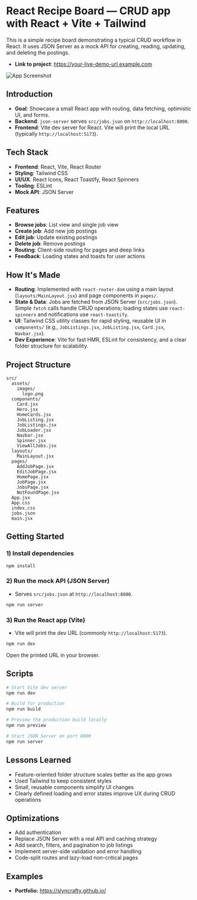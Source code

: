 # React Recipe Board — CRUD app with React + Vite + Tailwind

This is a simple recipe board demonstrating a typical CRUD workflow in React. It uses JSON Server as a mock API for creating, reading, updating, and deleting the postings.

- **Link to project**: https://your-live-demo-url.example.com

![App Screenshot](public/screen.png)

## Introduction

- **Goal**: Showcase a small React app with routing, data fetching, optimistic UI, and forms.
- **Backend**: `json-server` serves `src/jobs.json` on `http://localhost:8000`.
- **Frontend**: Vite dev server for React. Vite will print the local URL (typically `http://localhost:5173`).

## Tech Stack

- **Frontend**: React, Vite, React Router
- **Styling**: Tailwind CSS
- **UI/UX**: React Icons, React Toastify, React Spinners
- **Tooling**: ESLint
- **Mock API**: JSON Server

## Features

- **Browse jobs**: List view and single job view
- **Create job**: Add new job postings
- **Edit job**: Update existing postings
- **Delete job**: Remove postings
- **Routing**: Client-side routing for pages and deep links
- **Feedback**: Loading states and toasts for user actions

## How It's Made

- **Routing**: Implemented with `react-router-dom` using a main layout (`layouts/MainLayout.jsx`) and page components in `pages/`.
- **State & Data**: Jobs are fetched from JSON Server (`src/jobs.json`). Simple `fetch` calls handle CRUD operations; loading states use `react-spinners` and notifications use `react-toastify`.
- **UI**: Tailwind CSS utility classes for rapid styling, reusable UI in `components/` (e.g., `JobListings.jsx`, `JobListing.jsx`, `Card.jsx`, `Navbar.jsx`).
- **Dev Experience**: Vite for fast HMR, ESLint for consistency, and a clear folder structure for scalability.

## Project Structure

```
src/
  assets/
    images/
      logo.png
  components/
    Card.jsx
    Hero.jsx
    HomeCards.jsx
    JobListing.jsx
    JobListings.jsx
    JobLoader.jsx
    Navbar.jsx
    Spinner.jsx
    ViewAllJobs.jsx
  layouts/
    MainLayout.jsx
  pages/
    AddJobPage.jsx
    EditJobPage.jsx
    HomePage.jsx
    JobPage.jsx
    JobsPage.jsx
    NotFoundPage.jsx
  App.jsx
  App.css
  index.css
  jobs.json
  main.jsx
```

## Getting Started

### 1) Install dependencies

```bash
npm install
```

### 2) Run the mock API (JSON Server)

- Serves `src/jobs.json` at `http://localhost:8000`.

```bash
npm run server
```

### 3) Run the React app (Vite)

- Vite will print the dev URL (commonly `http://localhost:5173`).

```bash
npm run dev
```

Open the printed URL in your browser.

## Scripts

```bash
# Start Vite dev server
npm run dev

# Build for production
npm run build

# Preview the production build locally
npm run preview

# Start JSON Server on port 8000
npm run server
```

## Lessons Learned

- Feature-oriented folder structure scales better as the app grows
- Used Tailwind to keep consistent styles
- Small, reusable components simplify UI changes
- Clearly defined loading and error states improve UX during CRUD operations

## Optimizations

- Add authentication
- Replace JSON Server with a real API and caching strategy
- Add search, filters, and pagination to job listings
- Implement server-side validation and error handling
- Code-split routes and lazy-load non-critical pages

## Examples

- **Portfolio:** https://slyncrafty.github.io/
